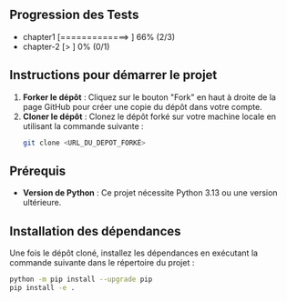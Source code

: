 ## Progression des Tests

<!-- START_PROGRESS -->
- chapter1 [=============>      ] 66% (2/3)
- chapter-2 [>                   ] 0% (0/1)
<!-- END_PROGRESS -->

## Instructions pour démarrer le projet

1. **Forker le dépôt** : Cliquez sur le bouton "Fork" en haut à droite de la page GitHub pour créer une copie du dépôt dans votre compte.
2. **Cloner le dépôt** : Clonez le dépôt forké sur votre machine locale en utilisant la commande suivante :
   ```bash
   git clone <URL_DU_DEPOT_FORKÉ>
   ```

## Prérequis

- **Version de Python** : Ce projet nécessite Python 3.13 ou une version ultérieure.

## Installation des dépendances

Une fois le dépôt cloné, installez les dépendances en exécutant la commande suivante dans le répertoire du projet :
```bash
python -m pip install --upgrade pip
pip install -e .
```

